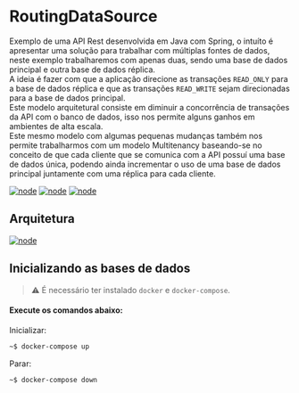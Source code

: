 # RoutingDataSource
Exemplo de uma API Rest desenvolvida em Java com Spring, o intuíto é apresentar uma solução para trabalhar com múltiplas fontes de dados, neste exemplo trabalharemos com apenas duas, sendo uma base de dados principal e outra base de dados réplica.
</br>
A ideia é fazer com que a aplicação direcione as transações `READ_ONLY` para a base de dados réplica e que as transações `READ_WRITE` sejam direcionadas para a base de dados principal.
</br>
Este modelo arquitetural consiste em diminuir a concorrência de transações da API com o banco de dados, isso nos permite alguns ganhos em ambientes de alta escala.
</br>
Este mesmo modelo com algumas pequenas mudanças também nos permite trabalharmos com um modelo Multitenancy baseando-se no conceito de que cada cliente que se comunica com a API possuí uma base de dados única, podendo ainda incrementar o uso de uma base de dados principal juntamente com uma réplica para cada cliente.
</br>

[![node](https://img.shields.io/badge/AdoptOpenJDK-11.0.11+9-red.svg)](https://adoptopenjdk.net/)
[![node](https://img.shields.io/badge/Spring_Boot-2.5.1-green.svg)](https://spring.io/)
[![node](https://img.shields.io/badge/MySQL-8.0.25-blue.svg)](https://www.mysql.com/)


## Arquitetura
[![node](https://github.com/jonathanmdr/RoutingDataSource/blob/master/docs/replication-databases.png)](https://github.com/jonathanmdr/RoutingDataSource/blob/master)

## Inicializando as bases de dados
> :warning: É necessário ter instalado `docker` e `docker-compose`.

#### Execute os comandos abaixo:

Inicializar:
```sh
~$ docker-compose up
```
Parar:
```sh
~$ docker-compose down
```
